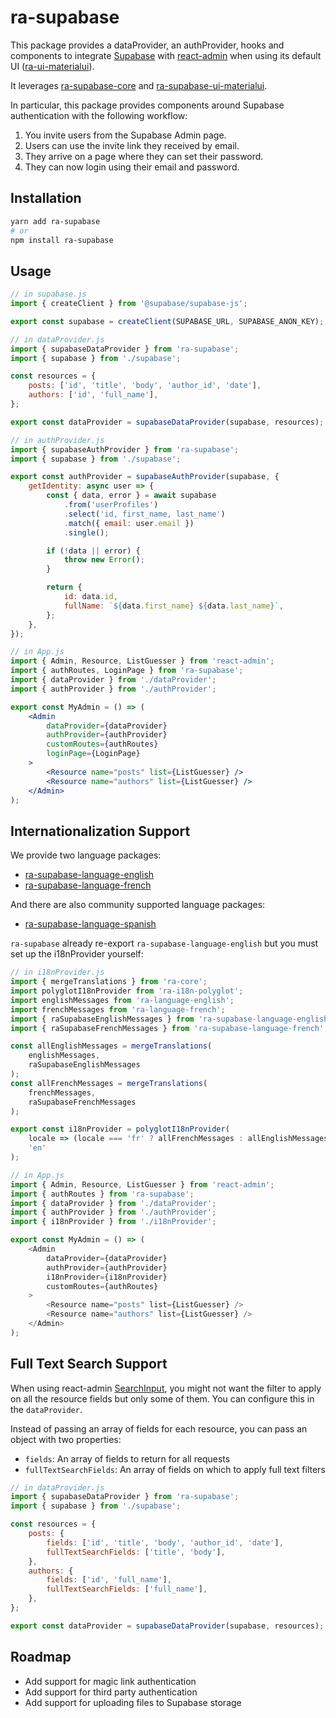 # ra-supabase

This package provides a dataProvider, an authProvider, hooks and components to integrate [Supabase](https://supabase.io/) with [react-admin](https://marmelab.com/react-admin) when using its default UI ([ra-ui-materialui](https://github.com/marmelab/react-admin/tree/master/packages/ra-ui-materialui)).

It leverages [ra-supabase-core](https://github.com/marmelab/ra-supabase/tree/main/packages/ra-supabase-core) and [ra-supabase-ui-materialui](https://github.com/marmelab/ra-supabase/tree/main/packages/ra-supabase-ui-materialui).

In particular, this package provides components around Supabase authentication with the following workflow:

1. You invite users from the Supabase Admin page.
2. Users can use the invite link they received by email.
3. They arrive on a page where they can set their password.
4. They can now login using their email and password.

## Installation

```sh
yarn add ra-supabase
# or
npm install ra-supabase
```

## Usage

```jsx
// in supabase.js
import { createClient } from '@supabase/supabase-js';

export const supabase = createClient(SUPABASE_URL, SUPABASE_ANON_KEY);

// in dataProvider.js
import { supabaseDataProvider } from 'ra-supabase';
import { supabase } from './supabase';

const resources = {
    posts: ['id', 'title', 'body', 'author_id', 'date'],
    authors: ['id', 'full_name'],
};

export const dataProvider = supabaseDataProvider(supabase, resources);

// in authProvider.js
import { supabaseAuthProvider } from 'ra-supabase';
import { supabase } from './supabase';

export const authProvider = supabaseAuthProvider(supabase, {
    getIdentity: async user => {
        const { data, error } = await supabase
            .from('userProfiles')
            .select('id, first_name, last_name')
            .match({ email: user.email })
            .single();

        if (!data || error) {
            throw new Error();
        }

        return {
            id: data.id,
            fullName: `${data.first_name} ${data.last_name}`,
        };
    },
});

// in App.js
import { Admin, Resource, ListGuesser } from 'react-admin';
import { authRoutes, LoginPage } from 'ra-supabase';
import { dataProvider } from './dataProvider';
import { authProvider } from './authProvider';

export const MyAdmin = () => (
    <Admin
        dataProvider={dataProvider}
        authProvider={authProvider}
        customRoutes={authRoutes}
        loginPage={LoginPage}
    >
        <Resource name="posts" list={ListGuesser} />
        <Resource name="authors" list={ListGuesser} />
    </Admin>
);
```

## Internationalization Support

We provide two language packages:

-   [ra-supabase-language-english](https://github.com/marmelab/ra-supabase/tree/main/packages/ra-supabase-language-english)
-   [ra-supabase-language-french](https://github.com/marmelab/ra-supabase/tree/main/packages/ra-supabase-language-french)

And there are also community supported language packages:
-   [ra-supabase-language-spanish](https://github.com/dreinon/ra-supabase-language-spanish)

`ra-supabase` already re-export `ra-supabase-language-english` but you must set up the i18nProvider yourself:

```js
// in i18nProvider.js
import { mergeTranslations } from 'ra-core';
import polyglotI18nProvider from 'ra-i18n-polyglot';
import englishMessages from 'ra-language-english';
import frenchMessages from 'ra-language-french';
import { raSupabaseEnglishMessages } from 'ra-supabase-language-english';
import { raSupabaseFrenchMessages } from 'ra-supabase-language-french';

const allEnglishMessages = mergeTranslations(
    englishMessages,
    raSupabaseEnglishMessages
);
const allFrenchMessages = mergeTranslations(
    frenchMessages,
    raSupabaseFrenchMessages
);

export const i18nProvider = polyglotI18nProvider(
    locale => (locale === 'fr' ? allFrenchMessages : allEnglishMessages),
    'en'
);

// in App.js
import { Admin, Resource, ListGuesser } from 'react-admin';
import { authRoutes } from 'ra-supabase';
import { dataProvider } from './dataProvider';
import { authProvider } from './authProvider';
import { i18nProvider } from './i18nProvider';

export const MyAdmin = () => (
    <Admin
        dataProvider={dataProvider}
        authProvider={authProvider}
        i18nProvider={i18nProvider}
        customRoutes={authRoutes}
    >
        <Resource name="posts" list={ListGuesser} />
        <Resource name="authors" list={ListGuesser} />
    </Admin>
);
```

## Full Text Search Support

When using react-admin [SearchInput](https://marmelab.com/react-admin/List.html#full-text-search), you might not want the filter to apply on all the resource fields but only some of them. You can configure this in the `dataProvider`.

Instead of passing an array of fields for each resource, you can pass an object with two properties:

-   `fields`: An array of fields to return for all requests
-   `fullTextSearchFields`: An array of fields on which to apply full text filters

```js
// in dataProvider.js
import { supabaseDataProvider } from 'ra-supabase';
import { supabase } from './supabase';

const resources = {
    posts: {
        fields: ['id', 'title', 'body', 'author_id', 'date'],
        fullTextSearchFields: ['title', 'body'],
    },
    authors: {
        fields: ['id', 'full_name'],
        fullTextSearchFields: ['full_name'],
    },
};

export const dataProvider = supabaseDataProvider(supabase, resources);
```

## Roadmap

-   Add support for magic link authentication
-   Add support for third party authentication
-   Add support for uploading files to Supabase storage
